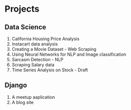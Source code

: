 # Projects

## Data Science

1. California Housing Price Analysis
2. Instacart data analysis
3. Creating a Movie Dataset - Web Scraping
4. Using Neural Networks for NLP and Image classification
5. Sarcasm Detection - NLP
6. Scraping Salary data
7. Time Series Analysis on Stock - Draft

## Django

1. A meetup aaplication
2. A blog site
